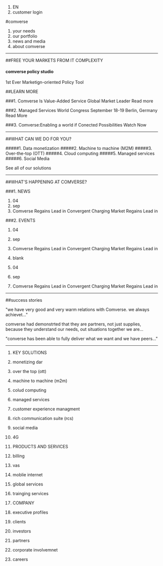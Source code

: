 1. EN
2. customer login

#comverse

1. your needs
2. our portfolio
3. news and media
4. about comverse

---

##FREE YOUR MARKETS FROM IT COMPLEXITY
#### comverse policy studio 
1st Ever Marketign-oriented Policy Tool

##LEARN MORE

###1. Comverse Is Value-Added Service Global Market Leader
Read more

###2. Managed Services World Congress September 18-19 Berlin, Germany
Read More

###3. Comverse:Enabling a world if Conected Possibilities
Watch Now

---

##WHAT CAN WE DO FOR YOU?

#####1. Data monetization
#####2. Machine to machine (M2M)
#####3. Over-the-top (OTT)
#####4. Cloud computing
#####5. Managed services
#####6. Social Media

See all of our solutions

---

##WHAT'S HAPPENING AT COMVERSE?

###1. NEWS
  1. 04
  2. sep
  3. Comverse Regains Lead in Convergent Charging Market Regains Lead in

###2. EVENTS
  1. 04
  2. sep
  3. Comverse Regains Lead in Convergent Charging Market Regains Lead in

3. blank
  1. 04
  2. sep
  3. Comverse Regains Lead in Convergent Charging Market Regains Lead in

---

##success stories

  "we have very good and very warm relations with Comverse. we always achievet..."

  comverse had demonstrted that they are partners, not just supplies, because they understand our needs, out situations together we are...

  "converse has been able to fully deliver what we want and we have peers..."

---

1. KEY SOLUTIONS
  1. monetizing dar
  2. over the top (ott)
  3. machine to machine (m2m)
  4. colud computing
  5. managed services
  6. customer experience managment
  7. rich communication suite (rcs)
  8. social media
  9. 4G

2. PRODUCTS AND SERVICES
  1. billing
  2. vas
  3. moblie internet
  4. global services
  5. trainging  services

3. COMPANY
  1. executive profiles
  2. clients
  3. investors
  4. partners
  5. corporate involvemnet
  6. careers